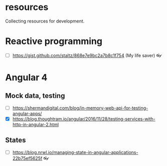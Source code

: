 # resources
Collecting resources for development.

# Reactive programming
- [ ] https://gist.github.com/staltz/868e7e9bc2a7b8c1f754 (My life saver) :eyeglasses:

# Angular 4
## Mock data, testing
- [ ] https://shermandigital.com/blog/in-memory-web-api-for-testing-angular-apps/
- [x] https://blog.thoughtram.io/angular/2016/11/28/testing-services-with-http-in-angular-2.html
## States
- [ ] https://blog.nrwl.io/managing-state-in-angular-applications-22b75ef5625f :eyeglasses:
